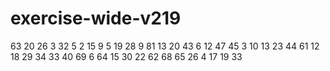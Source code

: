 # exercise-wide-v219
63
20
26
3
32
5
2
15
9
5
19
28
9
81
13
20
43
6
12
47
45
3
10
13
23
44
61
12
18
29
34
33
40
69
6
64
15
30
22
62
68
65
26
4
17
19
33
